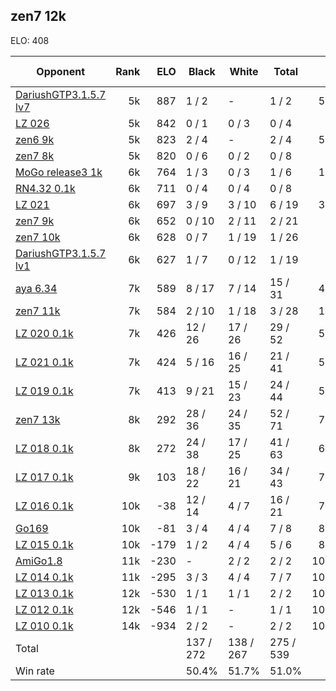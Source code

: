 ## zen7 12k ##

ELO: 408

Opponent | Rank | ELO | Black | White | Total | Win rate
---------|-----:|----:|-------|-------|-------|-------:
[DariushGTP3.1.5.7 lv7](DariushGTP3.1.5.7%20lv7.md) | 5k | 887 | 1 / 2 | - | 1 / 2 | 50.0%
[LZ 026](LZ%20026.md) | 5k | 842 | 0 / 1 | 0 / 3 | 0 / 4 | 0.0%
[zen6 9k](zen6%209k.md) | 5k | 823 | 2 / 4 | - | 2 / 4 | 50.0%
[zen7 8k](zen7%208k.md) | 5k | 820 | 0 / 6 | 0 / 2 | 0 / 8 | 0.0%
[MoGo release3 1k](MoGo%20release3%201k.md) | 6k | 764 | 1 / 3 | 0 / 3 | 1 / 6 | 16.7%
[RN4.32 0.1k](RN4.32%200.1k.md) | 6k | 711 | 0 / 4 | 0 / 4 | 0 / 8 | 0.0%
[LZ 021](LZ%20021.md) | 6k | 697 | 3 / 9 | 3 / 10 | 6 / 19 | 31.6%
[zen7 9k](zen7%209k.md) | 6k | 652 | 0 / 10 | 2 / 11 | 2 / 21 | 9.5%
[zen7 10k](zen7%2010k.md) | 6k | 628 | 0 / 7 | 1 / 19 | 1 / 26 | 3.8%
[DariushGTP3.1.5.7 lv1](DariushGTP3.1.5.7%20lv1.md) | 6k | 627 | 1 / 7 | 0 / 12 | 1 / 19 | 5.3%
[aya 6.34](aya%206.34.md) | 7k | 589 | 8 / 17 | 7 / 14 | 15 / 31 | 48.4%
[zen7 11k](zen7%2011k.md) | 7k | 584 | 2 / 10 | 1 / 18 | 3 / 28 | 10.7%
[LZ 020 0.1k](LZ%20020%200.1k.md) | 7k | 426 | 12 / 26 | 17 / 26 | 29 / 52 | 55.8%
[LZ 021 0.1k](LZ%20021%200.1k.md) | 7k | 424 | 5 / 16 | 16 / 25 | 21 / 41 | 51.2%
[LZ 019 0.1k](LZ%20019%200.1k.md) | 7k | 413 | 9 / 21 | 15 / 23 | 24 / 44 | 54.5%
[zen7 13k](zen7%2013k.md) | 8k | 292 | 28 / 36 | 24 / 35 | 52 / 71 | 73.2%
[LZ 018 0.1k](LZ%20018%200.1k.md) | 8k | 272 | 24 / 38 | 17 / 25 | 41 / 63 | 65.1%
[LZ 017 0.1k](LZ%20017%200.1k.md) | 9k | 103 | 18 / 22 | 16 / 21 | 34 / 43 | 79.1%
[LZ 016 0.1k](LZ%20016%200.1k.md) | 10k | -38 | 12 / 14 | 4 / 7 | 16 / 21 | 76.2%
[Go169](Go169.md) | 10k | -81 | 3 / 4 | 4 / 4 | 7 / 8 | 87.5%
[LZ 015 0.1k](LZ%20015%200.1k.md) | 10k | -179 | 1 / 2 | 4 / 4 | 5 / 6 | 83.3%
[AmiGo1.8](AmiGo1.8.md) | 11k | -230 | - | 2 / 2 | 2 / 2 | 100.0%
[LZ 014 0.1k](LZ%20014%200.1k.md) | 11k | -295 | 3 / 3 | 4 / 4 | 7 / 7 | 100.0%
[LZ 013 0.1k](LZ%20013%200.1k.md) | 12k | -530 | 1 / 1 | 1 / 1 | 2 / 2 | 100.0%
[LZ 012 0.1k](LZ%20012%200.1k.md) | 12k | -546 | 1 / 1 | - | 1 / 1 | 100.0%
[LZ 010 0.1k](LZ%20010%200.1k.md) | 14k | -934 | 2 / 2 | - | 2 / 2 | 100.0%
Total | | | 137 / 272 | 138 / 267 | 275 / 539 | 
Win rate| | | 50.4% | 51.7% | 51.0% | 
